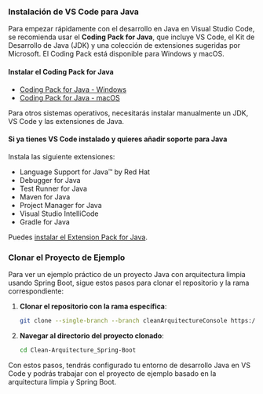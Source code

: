 ### Instalación de VS Code para Java

Para empezar rápidamente con el desarrollo en Java en Visual Studio Code, se recomienda usar el **Coding Pack for Java**, que incluye VS Code, el Kit de Desarrollo de Java (JDK) y una colección de extensiones sugeridas por Microsoft. El Coding Pack está disponible para Windows y macOS.

#### Instalar el Coding Pack for Java
- [Coding Pack for Java - Windows](https://aka.ms/coding-pack-java-win)
- [Coding Pack for Java - macOS](https://aka.ms/coding-pack-java-mac)

Para otros sistemas operativos, necesitarás instalar manualmente un JDK, VS Code y las extensiones de Java.

#### Si ya tienes VS Code instalado y quieres añadir soporte para Java
Instala las siguiente extensiones:
- Language Support for Java™ by Red Hat
- Debugger for Java
- Test Runner for Java
- Maven for Java
- Project Manager for Java
- Visual Studio IntelliCode
- Gradle for Java

Puedes [instalar el Extension Pack for Java](https://marketplace.visualstudio.com/items?itemName=vscjava.vscode-java-pack).

### Clonar el Proyecto de Ejemplo

Para ver un ejemplo práctico de un proyecto Java con arquitectura limpia usando Spring Boot, sigue estos pasos para clonar el repositorio y la rama correspondiente:

1. **Clonar el repositorio con la rama específica**:
   ```sh
   git clone --single-branch --branch cleanArquitectureConsole https://github.com/danielmatt-dev/Clean-Arquitecture_Spring-Boot.git
   ```
2. **Navegar al directorio del proyecto clonado**:
   ```sh
   cd Clean-Arquitecture_Spring-Boot
   ```

Con estos pasos, tendrás configurado tu entorno de desarrollo Java en VS Code y podrás trabajar con el proyecto de ejemplo basado en la arquitectura limpia y Spring Boot.
